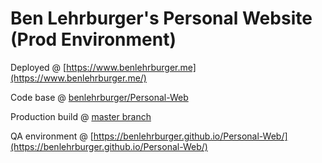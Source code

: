 # Ben Lehrburger's Personal Website (Prod Environment)

Deployed @ [https://www.benlehrburger.me](https://www.benlehrburger.me/)

Code base @ [benlehrburger/Personal-Web](https://github.com/benlehrburger/Personal-Web/tree/master)

Production build @ [master branch](https://github.com/benlehrburger/Personal-Website/tree/master)

QA environment @ [https://benlehrburger.github.io/Personal-Web/](https://benlehrburger.github.io/Personal-Web/)
